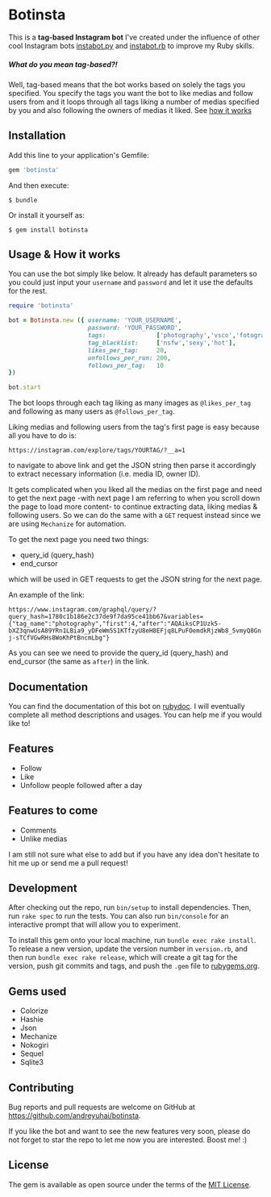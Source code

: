 # Botinsta

This is a **tag-based Instagram bot** I've created under the influence of other cool Instagram bots [instabot.py](https://github.com/instabot-py) and [instabot.rb](https://github.com/eVanilla/instabot.rb/) to improve my Ruby skills.

##### What do you mean tag-based?!

Well, tag-based means that the bot works based on solely the tags you specified. You specify the tags you want the bot to like medias and follow users from and it loops through all tags liking a number of medias specified by you and also following the owners of medias it liked. See [how it works](#usage-how-it-works)

## Installation

Add this line to your application's Gemfile:

```ruby
gem 'botinsta'
```

And then execute:

    $ bundle

Or install it yourself as:

    $ gem install botinsta

## Usage & How it works

You can use the bot simply like below. It already has default parameters so you could just input your `username` and `password` and let it use the defaults for the rest.

```ruby
require 'botinsta'

bot = Botinsta.new ({ username: 'YOUR_USERNAME',
                      password: 'YOUR_PASSWORD',
                      tags:              ['photography','vsco','fotografia'],
                      tag_blacklist:     ['nsfw','sexy','hot'],
                      likes_per_tag:     20,
                      unfollows_per_run: 200,
                      follows_per_tag:   10
})

bot.start
```

The bot loops through each tag liking as many images as `@likes_per_tag` and following as many users as `@follows_per_tag`.

Liking medias and following users from the tag's first page is easy because all you have to do is:

`https://instagram.com/explore/tags/YOURTAG/?__a=1`

to navigate to above link and get the JSON string then parse it accordingly
to extract necessary information (i.e. media ID, owner ID).

It gets complicated when you liked all the medias on the first page and need to get the next page -with next page I am referring to when you scroll down the page to load more content- to continue extracting data, liking medias & following users. So we can do the same with a `GET` request instead since we are using `Mechanize` for automation.

To get the next page you need two things:

* query_id (query_hash)
* end_cursor

which will be used in GET requests to get the JSON string for the next page.

An example of the link:

`https://www.instagram.com/graphql/query/?query_hash=1780c1b186e2c37de9f7da95ce41bb67&variables={"tag_name":"photography","first":4,"after":"AQAiksCP1Uzk5-bXZ3qnwUsA89YRn1LBia9_yDFeWm5S1KTfzyU8eH8EFjq8LPuFOemdkRjzWb8_5vmyQ8Gnj-sTCfVGwRHs8WoKhPtBncmLbg"}`

As you can see we need to provide the query_id (query_hash) and end_cursor (the same as `after`) in the link.

## Documentation

You can find the documentation of this bot on [rubydoc](https://www.rubydoc.info/github/andreyuhai/botinsta/master). I will eventually complete all method descriptions and usages. You can help me if you would like to!

## Features

  * Follow
  * Like
  * Unfollow people followed after a day

## Features to come

  * Comments
  * Unlike medias

I am still not sure what else to add but if you have any idea don't hesitate to hit me up or send me a pull request!

## Development

After checking out the repo, run `bin/setup` to install dependencies. Then, run `rake spec` to run the tests. You can also run `bin/console` for an interactive prompt that will allow you to experiment.

To install this gem onto your local machine, run `bundle exec rake install`. To release a new version, update the version number in `version.rb`, and then run `bundle exec rake release`, which will create a git tag for the version, push git commits and tags, and push the `.gem` file to [rubygems.org](https://rubygems.org).

## Gems used

  * Colorize
  * Hashie
  * Json
  * Mechanize
  * Nokogiri
  * Sequel
  * Sqlite3

## Contributing

Bug reports and pull requests are welcome on GitHub at https://github.com/andreyuhai/botinsta.

If you like the bot and want to see the new features very soon, please do not forget to star the repo to let me now you are interested. Boost me! :)

## License

The gem is available as open source under the terms of the [MIT License](https://opensource.org/licenses/MIT).
